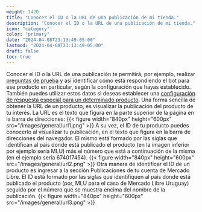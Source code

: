 ```yaml
---
weight: 1420
title: "Conocer el ID o la URL de una publicación de mi tienda."
description: "Conocer el ID o la URL de una publicación de mi tienda."
icon: "category"
color: "primary"
date: "2024-04-08T23:13:49-05:00"
lastmod: "2024-04-08T23:13:49-05:00"
draft: false
toc: true
---
```

Conocer el ID o la URL de una publicación te permitirá, por ejemplo, realizar [preguntas de prueba](../Prueba_botmeni/Conoce_a_botmeni.md) y así identificar cómo está respondiendo el bot para ese producto en particular, según la configuración que hayas establecido. También puedes  utilizar estos datos si deseas establecer una [configuración de respuesta especial para un determinado producto](../Personaliza_tu_cuenta_de_botmeni/Configuración_comportamiento_respuesta/Comportamiento_producto.md).
Una forma sencilla de obtener la URL de un producto, es visualizar la publicación del producto de tu interés. La URL es el texto que figura en la parte superior de la página en la barra de direcciones:
{{< figure width="840px" height="600px" src="/images/general/url1.png" >}}
A su vez, el ID de tu producto puedes conocerlo al visualizar tu publicación, en el texto que figura en la barra de direcciones del navegador. El mismo está formado por las siglas que identifican al país donde está publicado el producto (en la imagen inferior por ejemplo sería MLU) más el número que está a continuación de la misma (en el ejemplo sería 674017454). 
{{< figure width="840px" height="600px" src="/images/general/url2.png" >}}
Otra manera de identificar el ID de un producto es ingresar a la sección Publicaciones de tu cuenta de Mercado Libre. El ID está formado por las siglas que identifiquen al país donde está publicado el producto (por, MLU para el caso de Mercado Libre Uruguay) seguido por el número que se muestra encima del nombre de la publicación.
{{< figure width="840px" height="600px" src="/images/general/url3.png" >}}
